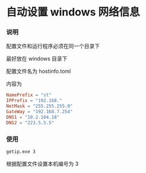# 自动设置 windows 网络信息

### 说明

配置文件和运行程序必须在同一个目录下

最好放在 windows 目录下

配置文件名为 hostinfo.toml

内容为

```toml
NamePrefix = "st"
IPPrefix = "192.168."
NetMask = "255.255.255.0"
GateWay = "192.168.7.254"
DNS1 = "10.2.104.18"
DNS2 = "223.5.5.5"
```

### 使用

```bash
getip.exe 3
```

根据配置文件设置本机编号为 3
